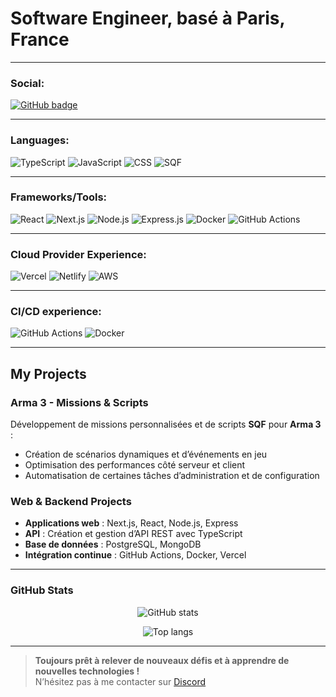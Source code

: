 # Software Engineer, basé à Paris, France

---

### Social:
<p align="left">
  <!-- GitHub -->
  <a href="https://github.com/Atzilaa" target="_blank">
    <img src="https://img.shields.io/badge/@Atzilaa-181717?style=for-the-badge&logo=github&logoColor=white" alt="GitHub badge"/>
  </a>
</p>

---

### Languages:
<p align="left">
  <img src="https://img.shields.io/badge/TypeScript-007ACC?style=for-the-badge&logo=typescript&logoColor=white" alt="TypeScript"/>
  <img src="https://img.shields.io/badge/JavaScript-F7DF1E?style=for-the-badge&logo=javascript&logoColor=black" alt="JavaScript"/>
  <img src="https://img.shields.io/badge/CSS-1572B6?style=for-the-badge&logo=css3&logoColor=white" alt="CSS"/>
  <!-- SQF n'a pas de logo officiel, on utilise un badge personnalisé -->
  <img src="https://img.shields.io/badge/SQF-Arma_3-6C757D?style=for-the-badge" alt="SQF"/>
</p>

---

### Frameworks/Tools:
<p align="left">
  <img src="https://img.shields.io/badge/React-20232A?style=for-the-badge&logo=react&logoColor=61DAFB" alt="React"/>
  <img src="https://img.shields.io/badge/Next.js-000000?style=for-the-badge&logo=nextdotjs&logoColor=white" alt="Next.js"/>
  <img src="https://img.shields.io/badge/Node.js-339933?style=for-the-badge&logo=nodedotjs&logoColor=white" alt="Node.js"/>
  <img src="https://img.shields.io/badge/Express.js-000000?style=for-the-badge&logo=express&logoColor=white" alt="Express.js"/>
  <img src="https://img.shields.io/badge/Docker-2496ED?style=for-the-badge&logo=docker&logoColor=white" alt="Docker"/>
  <img src="https://img.shields.io/badge/GitHub_Actions-2088FF?style=for-the-badge&logo=github-actions&logoColor=white" alt="GitHub Actions"/>
</p>

---

### Cloud Provider Experience:
<p align="left">
  <img src="https://img.shields.io/badge/Vercel-000000?style=for-the-badge&logo=vercel&logoColor=white" alt="Vercel"/>
  <img src="https://img.shields.io/badge/Netlify-00C7B7?style=for-the-badge&logo=netlify&logoColor=white" alt="Netlify"/>
  <img src="https://img.shields.io/badge/AWS-232F3E?style=for-the-badge&logo=amazon-aws&logoColor=white" alt="AWS"/>
</p>

---

### CI/CD experience:
<p align="left">
  <img src="https://img.shields.io/badge/GitHub_Actions-2088FF?style=for-the-badge&logo=github-actions&logoColor=white" alt="GitHub Actions"/>
  <img src="https://img.shields.io/badge/Docker-2496ED?style=for-the-badge&logo=docker&logoColor=white" alt="Docker"/>
</p>

---

## My Projects

### Arma 3 - Missions & Scripts
Développement de missions personnalisées et de scripts **SQF** pour **Arma 3** :
- Création de scénarios dynamiques et d’événements en jeu  
- Optimisation des performances côté serveur et client  
- Automatisation de certaines tâches d’administration et de configuration

### Web & Backend Projects
- **Applications web** : Next.js, React, Node.js, Express  
- **API** : Création et gestion d’API REST avec TypeScript  
- **Base de données** : PostgreSQL, MongoDB  
- **Intégration continue** : GitHub Actions, Docker, Vercel  

---

### GitHub Stats
<p align="center">
  <img src="https://github-readme-stats.vercel.app/api?username=Atzilaa&show_icons=true&theme=dark" alt="GitHub stats"/>
</p>
<p align="center">
  <img src="https://github-readme-stats.vercel.app/api/top-langs/?username=Atzilaa&layout=compact&theme=dark" alt="Top langs"/>
</p>

---

> **Toujours prêt à relever de nouveaux défis et à apprendre de nouvelles technologies !**  
> N’hésitez pas à me contacter sur [Discord](https://discord.com/users/162967346024153088)
